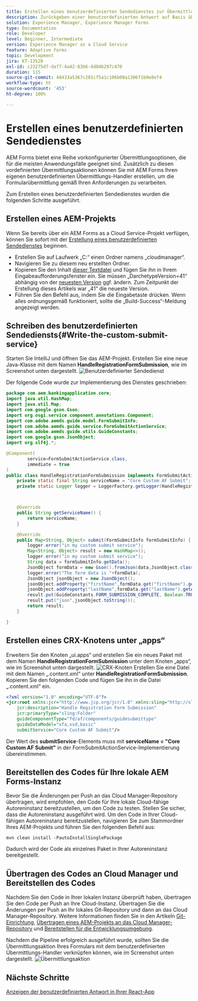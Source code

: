 ```yaml
---
title: Erstellen eines benutzerdefinierten Sendedienstes zur Übermittlung adaptiver Headless-Formulare
description: Zurückgeben einer benutzerdefinierten Antwort auf Basis übermittelter Daten
solution: Experience Manager, Experience Manager Forms
type: Documentation
role: Developer
level: Beginner, Intermediate
version: Experience Manager as a Cloud Service
feature: Adaptive Forms
topic: Development
jira: KT-13520
exl-id: c23275d7-daf7-4a42-83b6-4d04b297c470
duration: 115
source-git-commit: 48433a5367c281cf5a1c106b08a1306f1b0e8ef4
workflow-type: ht
source-wordcount: '453'
ht-degree: 100%

---
```


# Erstellen eines benutzerdefinierten Sendedienstes 

AEM Forms bietet eine Reihe vorkonfigurierter Übermittlungsoptionen, die für die meisten Anwendungsfälle geeignet sind. Zusätzlich zu diesen vordefinierten Übermittlungsaktionen können Sie mit AEM Forms Ihren eigenen benutzerdefinierten Übermittlungs-Handler erstellen, um die Formularübermittlung gemäß Ihren Anforderungen zu verarbeiten.

Zum Erstellen eines benutzerdefinierten Sendedienstes wurden die folgenden Schritte ausgeführt.

## Erstellen eines AEM-Projekts

Wenn Sie bereits über ein AEM Forms as a Cloud Service-Projekt verfügen, können Sie sofort mit der [Erstellung eines benutzerdefinierten Sendedienstes](#Write-the-custom-submit-service) beginnen.

* Erstellen Sie auf Laufwerk „C:“ einen Ordner namens „cloudmanager“.
* Navigieren Sie zu diesem neu erstellten Ordner.
* Kopieren Sie den Inhalt [dieser Textdatei](./assets/creating-maven-project.txt) und fügen Sie ihn in Ihrem Eingabeaufforderungsfenster ein. Sie müssen „DarchetypeVersion=41“ abhängig von der [neuesten Version](https://github.com/adobe/aem-project-archetype/releases) ggf. ändern. Zum Zeitpunkt der Erstellung dieses Artikels war „41“ die neueste Version.
* Führen Sie den Befehl aus, indem Sie die Eingabetaste drücken. Wenn alles ordnungsgemäß funktioniert, sollte die „Build-Success“-Meldung angezeigt werden.

## Schreiben des benutzerdefinierten Sendediensts{#Write-the-custom-submit-service}

Starten Sie IntelliJ und öffnen Sie das AEM-Projekt. Erstellen Sie eine neue Java-Klasse mit dem Namen **HandleRegistrationFormSubmission**, wie im Screenshot unten dargestellt.
![Benutzerdefinierter Sendedienst](./assets/custom-submit-service.png)

Der folgende Code wurde zur Implementierung des Dienstes geschrieben:

```java
package com.aem.bankingapplication.core;
import java.util.HashMap;
import java.util.Map;
import com.google.gson.Gson;
import org.osgi.service.component.annotations.Component;
import com.adobe.aemds.guide.model.FormSubmitInfo;
import com.adobe.aemds.guide.service.FormSubmitActionService;
import com.adobe.aemds.guide.utils.GuideConstants;
import com.google.gson.JsonObject;
import org.slf4j.*;

@Component(
        service=FormSubmitActionService.class,
        immediate = true
)
public class HandleRegistrationFormSubmission implements FormSubmitActionService {
    private static final String serviceName = "Core Custom AF Submit";
    private static Logger logger = LoggerFactory.getLogger(HandleRegistrationFormSubmission.class);



    @Override
    public String getServiceName() {
        return serviceName;
    }

    @Override
    public Map<String, Object> submit(FormSubmitInfo formSubmitInfo) {
        logger.error("in my custom submit service");
        Map<String, Object> result = new HashMap<>();
        logger.error("in my custom submit service");
        String data = formSubmitInfo.getData();
        JsonObject formData = new Gson().fromJson(data,JsonObject.class);
        logger.error("The form data is "+formData);
        JsonObject jsonObject = new JsonObject();
        jsonObject.addProperty("firstName",formData.get("firstName").getAsString());
        jsonObject.addProperty("lastName",formData.get("lastName").getAsString());
        result.put(GuideConstants.FORM_SUBMISSION_COMPLETE, Boolean.TRUE);
        result.put("json",jsonObject.toString());
        return result;
    }

}
```

## Erstellen eines CRX-Knotens unter „apps“

Erweitern Sie den Knoten „ui.apps“ und erstellen Sie ein neues Paket mit dem Namen **HandleRegistrationFormSubmission** unter dem Knoten „apps“, wie im Screenshot unten dargestellt.
![CRX-Knoten](./assets/crx-node.png)
Erstellen Sie eine Datei mit dem Namen „.content.xml“ unter **HandleRegistrationFormSubmission**. Kopieren Sie den folgenden Code und fügen Sie ihn in die Datei „.content.xml“ ein.

```xml
<?xml version="1.0" encoding="UTF-8"?>
<jcr:root xmlns:jcr="http://www.jcp.org/jcr/1.0" xmlns:sling="http://sling.apache.org/jcr/sling/1.0"
    jcr:description="Handle Registration Form Submission"
    jcr:primaryType="sling:Folder"
    guideComponentType="fd/af/components/guidesubmittype"
    guideDataModel="xfa,xsd,basic"
    submitService="Core Custom AF Submit"/>
```

Der Wert des **submitService**-Elements muss mit **serviceName = &quot;Core Custom AF Submit&quot;** in der FormSubmitActionService-Implementierung übereinstimmen.

## Bereitstellen des Codes für Ihre lokale AEM Forms-Instanz

Bevor Sie die Änderungen per Push an das Cloud Manager-Repository übertragen, wird empfohlen, den Code für Ihre lokale Cloud-fähige Autoreninstanz bereitzustellen, um den Code zu testen. Stellen Sie sicher, dass die Autoreninstanz ausgeführt wird.
Um den Code in Ihrer Cloud-fähigen Autoreninstanz bereitzustellen, navigieren Sie zum Stammordner Ihres AEM-Projekts und führen Sie den folgenden Befehl aus:

```
mvn clean install -PautoInstallSinglePackage
```

Dadurch wird der Code als einzelnes Paket in Ihrer Autoreninstanz bereitgestellt.

## Übertragen des Codes an Cloud Manager und Bereitstellen des Codes

Nachdem Sie den Code in Ihrer lokalen Instanz überprüft haben, übertragen Sie den Code per Push an Ihre Cloud-Instanz.
Übertragen Sie die Änderungen per Push an Ihr lokales Git-Repository und dann an das Cloud Manager-Repository. Weitere Informationen finden Sie in den Artikeln [Git-Einrichtung](https://experienceleague.adobe.com/docs/experience-manager-learn/cloud-service/forms/developing-for-cloud-service/setup-git.html?lang=de), [Übertragen eines AEM-Projekts an das Cloud Manager-Repository](https://experienceleague.adobe.com/docs/experience-manager-learn/cloud-service/forms/developing-for-cloud-service/push-project-to-cloud-manager-git.html?lang=de) und [Bereitstellen für die Entwicklungsumgebung](https://experienceleague.adobe.com/docs/experience-manager-learn/cloud-service/forms/developing-for-cloud-service/deploy-to-dev-environment.html?lang=de).

Nachdem die Pipeline erfolgreich ausgeführt wurde, sollten Sie die Übermittlungsaktion Ihres Formulars mit dem benutzerdefinierten Übermittlungs-Handler verknüpfen können, wie im Screenshot unten dargestellt.
![Übermittlungsaktion](./assets/configure-submit-action.png)

## Nächste Schritte

[Anzeigen der benutzerdefinierten Antwort in Ihrer React-App](./handle-response-react-app.md)
